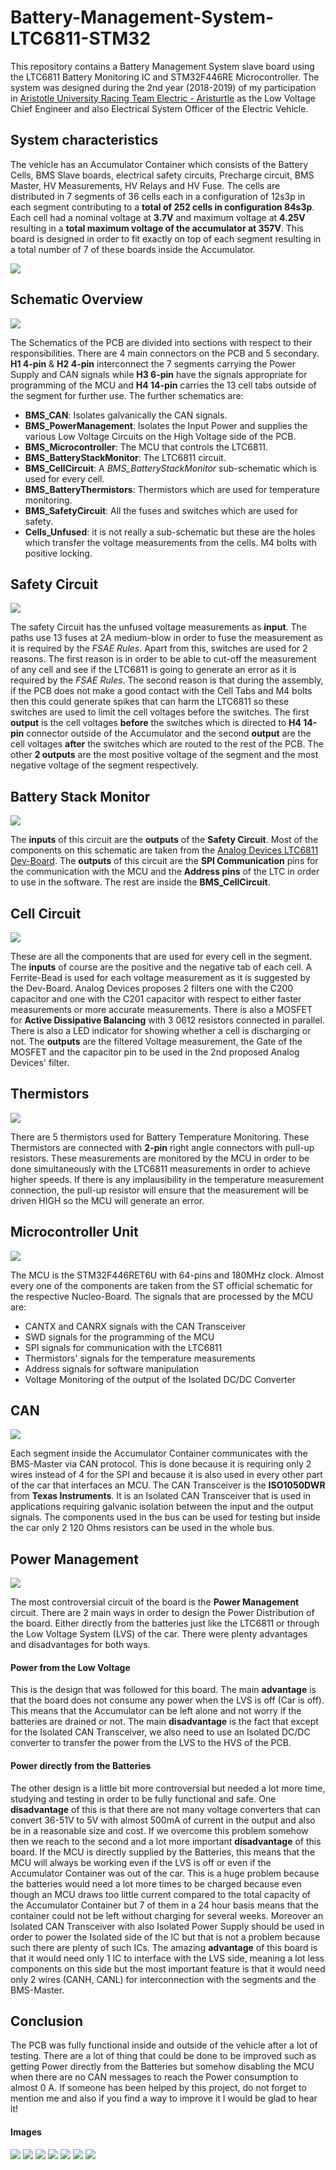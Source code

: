 # Battery-Management-System-LTC6811-STM32
This repository contains a Battery Management System slave board using the LTC6811 Battery Monitoring IC and STM32F446RE Microcontroller. The system was designed during the 2nd year (2018-2019) of my participation in [Aristotle University Racing Team Electric - Aristurtle](www.aristurtle.gr) as the Low Voltage Chief Engineer and also Electrical System Officer of the Electric Vehicle. 

## System characteristics
The vehicle has an Accumulator Container which consists of the Battery Cells, BMS Slave boards, electrical safety circuits, Precharge circuit, BMS Master, HV Measurements, HV Relays and HV Fuse. The cells are distributed in 7 segments of 36 cells each in a configuration of 12s3p in each segment contributing to a **total of 252 cells in configuration 84s3p**. Each cell had a nominal voltage at **3.7V** and maximum voltage at **4.25V** resulting in a **total maximum voltage of the accumulator at 357V**. This board is designed in order to fit exactly on top of each segment resulting in a total number of 7 of these boards inside the Accumulator. 

<img src="https://github.com/vamoirid/Battery-Management-System-LTC6811-STM32/blob/master/images/thetis.JPG">

## Schematic Overview

<img src="https://github.com/vamoirid/Battery-Management-System-LTC6811-STM32/blob/master/images/BMS_Main.png">

The Schematics of the PCB are divided into sections with respect to their responsibilities. There are 4 main connectors on the PCB and 5 secondary. **H1 4-pin** & **H2 4-pin** interconnect the 7 segments carrying the Power Supply and CAN signals while **H3 6-pin** have the signals appropriate for programming of the MCU and **H4 14-pin** carries the 13 cell tabs outside of the segment for further use. The further schematics are:

* **BMS_CAN**: Isolates galvanically the CAN signals.
* **BMS_PowerManagement**: Isolates the Input Power and supplies the various Low Voltage Circuits on the High Voltage side of the PCB.
* **BMS_Microcontroller**: The MCU that controls the LTC6811.
* **BMS_BatteryStackMonitor**: The LTC6811 circuit.
* **BMS_CellCircuit**: A _BMS_BatteryStackMonitor_ sub-schematic which is used for every cell.
* **BMS_BatteryThermistors**: Thermistors which are used for temperature monitoring.
* **BMS_SafetyCircuit**: All the fuses and switches which are used for safety.
* **Cells_Unfused**: it is not really a sub-schematic but these are the holes which transfer the voltage measurements from the cells. M4 bolts with positive locking.

## Safety Circuit

<img src="https://github.com/vamoirid/Battery-Management-System-LTC6811-STM32/blob/master/images/BMS_SafetyCircuit.png">

The safety Circuit has the unfused voltage measurements as **input**. The paths use 13 fuses at 2A medium-blow in order to fuse the measurement as it is required by the _FSAE Rules_. Apart from this, switches are used for 2 reasons. The first reason is in order to be able to cut-off the measurement of any cell and see if the LTC6811 is going to generate an error as it is required by the _FSAE Rules_. The second reason is that during the assembly, if the PCB does not make a good contact with the Cell Tabs and M4 bolts then this could generate spikes that can harm the LTC6811 so these switches are used to limit the cell voltages before the switches. The first **output** is the cell voltages **before** the switches which is directed to **H4 14-pin** connector outside of the Accumulator and the second **output** are the cell voltages **after** the switches which are routed to the rest of the PCB. The other **2 outputs** are the most positive voltage of the segment and the most negative voltage of the segment respectively.

## Battery Stack Monitor 

<img src="https://github.com/vamoirid/Battery-Management-System-LTC6811-STM32/blob/master/images/BMS_BatteryStackMonitor.png">

The **inputs** of this circuit are the **outputs** of the **Safety Circuit**. Most of the components on this schematic are taken from the [Analog Devices LTC6811 Dev-Board](https://www.analog.com/en/design-center/evaluation-hardware-and-software/evaluation-boards-kits/dc2260a.html). The **outputs** of this circuit are the **SPI Communication** pins for the communication with the MCU and the **Address pins** of the LTC in order to use in the software. The rest are inside the **BMS_CellCircuit**.

## Cell Circuit

<img src="https://github.com/vamoirid/Battery-Management-System-LTC6811-STM32/blob/master/images/BMS_CellCircuit.png">

These are all the components that are used for every cell in the segment. The **inputs** of course are the positive and the negative tab of each cell. A Ferrite-Bead is used for each voltage measurement as it is suggested by the Dev-Board. Analog Devices proposes 2 filters one with the C200 capacitor and one with the C201 capacitor with respect to either faster measurements or more accurate measurements. There is also a MOSFET for **Active Dissipative Balancing** with 3 0612 resistors connected in parallel. There is also a LED indicator for showing whether a cell is discharging or not. The **outputs** are the filtered Voltage measurement, the Gate of the MOSFET and the capacitor pin to be used in the 2nd proposed Analog Devices' filter.

## Thermistors

<img src="https://github.com/vamoirid/Battery-Management-System-LTC6811-STM32/blob/master/images/BMS_BatteryThermistors.png">

There are 5 thermistors used for Battery Temperature Monitoring. These Thermistors are connected with **2-pin** right angle connectors with pull-up resistors. These measurements are monitored by the MCU in order to be done simultaneously with the LTC6811 measurements in order to achieve higher speeds. If there is any implausibility in the temperature measurement connection, the pull-up resistor will ensure that the measurement will be driven HIGH so the MCU will generate an error. 

## Microcontroller Unit

<img src="https://github.com/vamoirid/Battery-Management-System-LTC6811-STM32/blob/master/images/BMS_Microcontroller.png">

The MCU is the STM32F446RET6U with 64-pins and 180MHz clock. Almost every one of the components are taken from the ST official schematic for the respective Nucleo-Board. The signals that are processed by the MCU are:

* CANTX and CANRX signals with the CAN Transceiver
* SWD signals for the programming of the MCU
* SPI signals for communication with the LTC6811
* Thermistors' signals for the temperature measurements
* Address signals for software manipulation
* Voltage Monitoring of the output of the Isolated DC/DC Converter

## CAN

<img src="https://github.com/vamoirid/Battery-Management-System-LTC6811-STM32/blob/master/images/BMS_CAN.png">

Each segment inside the Accumulator Container communicates with the BMS-Master via CAN protocol. This is done because it is requiring only 2 wires instead of 4 for the SPI and because it is also used in every other part of the car that interfaces an MCU. The CAN Transceiver is the **ISO1050DWR** from **Texas Instruments**. It is an Isolated CAN Transceiver that is used in applications requiring galvanic isolation between the input and the output signals. The components used in the bus can be used for testing but inside the car only 2 120 Ohms resistors can be used in the whole bus.

## Power Management

<img src="https://github.com/vamoirid/Battery-Management-System-LTC6811-STM32/blob/master/images/BMS_PowerManagement.png">

The most controversial circuit of the board is the **Power Management** circuit. There are 2 main ways in order to design the Power Distribution of the board. Either directly from the batteries just like the LTC6811 or through the Low Voltage System (LVS) of the car. There were plenty advantages and disadvantages for both ways. 

#### Power from the Low Voltage 

This is the design that was followed for this board. The main **advantage** is that the board does not consume any power when the LVS is off (Car is off). This means that the Accumulator can be left alone and not worry if the batteries are drained or not. The main **disadvantage** is the fact that except for the Isolated CAN Transceiver, we also need to use an Isolated DC/DC converter to transfer the power from the LVS to the HVS of the PCB.

#### Power directly from the Batteries

The other design is a little bit more controversial but needed a lot more time, studying and testing in order to be fully functional and safe. One **disadvantage** of this is that there are not many voltage converters that can convert 36-51V to 5V with almost 500mA of current in the output and also be in a reasonable size and cost. If we overcome this problem somehow then we reach to the second and a lot more important **disadvantage** of this board. If the MCU is directly supplied by the Batteries, this means that the MCU will always be working even if the LVS is off or even if the Accumulator Container was out of the car. This is a huge problem because the batteries would need a lot more times to be charged because even though an MCU draws too little current compared to the total capacity of the Accumulator Container but 7 of them in a 24 hour basis means that the container could not be left without charging for several weeks. Moreover an Isolated CAN Transceiver with also Isolated Power Supply should be used in order to power the Isolated side of the IC but that is not a problem because such there are plenty of such ICs. The amazing **advantage** of this board is that it would need only 1 IC to interface with the LVS side, meaning a lot less components on this side but the most important feature is that it would need only 2 wires (CANH, CANL) for interconnection with the segments and the BMS-Master.

## Conclusion

The PCB was fully functional inside and outside of the vehicle after a lot of testing. There are a lot of thing that could be done to be improved such as getting Power directly from the Batteries but somehow disabling the MCU when there are no CAN messages to reach the Power consumption to almost 0 A. If someone has been helped by this project, do not forget to mention me and also if you find a way to improve it I would be glad to hear it!

#### Images

<img src="https://github.com/vamoirid/Battery-Management-System-LTC6811-STM32/blob/master/images/PCB_2D_All.png">

<img src="https://github.com/vamoirid/Battery-Management-System-LTC6811-STM32/blob/master/images/PCB_2D_Top.png">

<img src="https://github.com/vamoirid/Battery-Management-System-LTC6811-STM32/blob/master/images/PCB_2D_Bottom.png">

<img src="https://github.com/vamoirid/Battery-Management-System-LTC6811-STM32/blob/master/images/PCB_3D_Front.png">

<img src="https://github.com/vamoirid/Battery-Management-System-LTC6811-STM32/blob/master/images/PCB_3D_Back.png">

<img src="https://github.com/vamoirid/Battery-Management-System-LTC6811-STM32/blob/master/images/PCB_Real_Front.jpg">

<img src="https://github.com/vamoirid/Battery-Management-System-LTC6811-STM32/blob/master/images/PCB_Real_Side.jpg">
